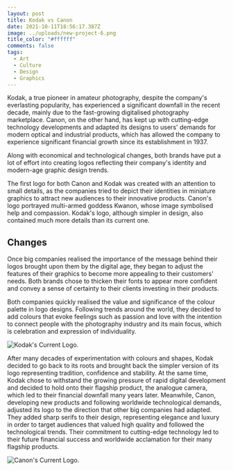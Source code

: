 ```yaml
---
layout: post
title: Kodak vs Canon
date: 2021-10-11T18:56:17.387Z
image: ../uploads/new-project-6.png
title_color: "#ffffff"
comments: false
tags:
  - Art
  - Culture
  - Design
  - Graphics
---
```

Kodak, a true pioneer in amateur photography, despite the company's everlasting popularity, has experienced a significant downfall in the recent decade, mainly due to the fast-growing digitalised photography marketplace. Canon, on the other hand, has kept up with cutting-edge technology developments and adapted its designs to users' demands for modern optical and industrial products, which has allowed the company to experience significant financial growth since its establishment in 1937. 

Along with economical and technological changes, both brands have put a lot of effort into creating logos reflecting their company's identity and modern-age graphic design trends. 

The first logo for both Canon and Kodak was created with an attention to small details, as the companies tried to depict their identities in miniature graphics to attract new audiences to their innovative products. Canon's logo portrayed multi-armed goddess Kwanon, whose image symbolised help and compassion. Kodak's logo, although simpler in design, also contained much more details than its current one. 

## Changes

Once big companies realised the importance of the message behind their logos brought upon them by the digital age, they began to adjust the features of their graphics to become more appealing to their customers' needs. Both brands chose to thicken their fonts to appear more confident and convey a sense of certainty to their clients investing in their products. 

Both companies quickly realised the value and significance of the colour palette in logo designs. Following trends around the world, they decided to add colours that evoke feelings such as passion and love with the intention to connect people with the photography industry and its main focus, which is celebration and expression of individuality.

![Kodak's Current Logo. ](https://www.logodesignlove.com/wp-content/uploads/2012/01/kodak-logo-work-order-01.jpg "Kodak's Current Logo. ")

After many decades of experimentation with colours and shapes, Kodak decided to go back to its roots and brought back the simpler version of its logo representing tradition, confidence and stability. At the same time, Kodak chose to withstand the growing pressure of rapid digital development and decided to hold onto their flagship product, the analogue camera, which led to their financial downfall many years later. Meanwhile, Canon, developing new products and following worldwide technological demands, adjusted its logo to the direction that other big companies had adapted. They added sharp serifs to their design, representing elegance and luxury in order to target audiences that valued high quality and followed the technological trends. Their commitment to cutting-edge technology led to their future financial success and worldwide acclamation for their many flagship products.

![Canon's Current Logo.](https://global.canon/en/corporate/logo/img/logo_01.png "Canon's Current Logo.")